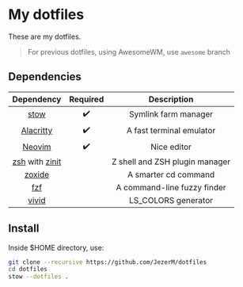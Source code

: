 # My dotfiles
These are my dotfiles.

> For previous dotfiles, using AwesomeWM, use `awesome` branch

## Dependencies

| Dependency | Required | Description |
|:----------:|:--------:|:-----------:|
| [stow][stow]  | :heavy_check_mark: | Symlink farm manager |
| [Alacritty][alacritty]  | :heavy_check_mark: | A fast terminal emulator |
| [Neovim][nvim]     | :heavy_check_mark: | Nice editor |
| [zsh][zsh] with [zinit][zinit] |  | Z shell and ZSH plugin manager |
| [zoxide][zoxide] |  | A smarter cd command |
| [fzf][fzf] |  | A command-line fuzzy finder |
| [vivid][vivid] |  | LS_COLORS generator |

## Install

Inside $HOME directory, use:
```sh
git clone --recursive https://github.com/JezerM/dotfiles
cd dotfiles
stow --dotfiles .
```
[alacritty]: https://github.com/alacritty/alacritty
[nvim]: https://github.com/neovim/neovim
[zsh]: https://www.zsh.org/
[zinit]: https://github.com/zdharma-continuum/zinit
[zoxide]: https://github.com/ajeetdsouza/zoxide
[fzf]: https://github.com/junegunn/fzf
[stow]: https://www.gnu.org/software/stow/manual/
[vivid]: https://github.com/sharkdp/vivid
